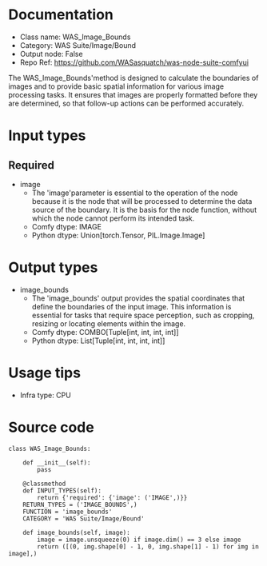 # Documentation
- Class name: WAS_Image_Bounds
- Category: WAS Suite/Image/Bound
- Output node: False
- Repo Ref: https://github.com/WASasquatch/was-node-suite-comfyui

The WAS_Image_Bounds'method is designed to calculate the boundaries of images and to provide basic spatial information for various image processing tasks. It ensures that images are properly formatted before they are determined, so that follow-up actions can be performed accurately.

# Input types
## Required
- image
    - The 'image'parameter is essential to the operation of the node because it is the node that will be processed to determine the data source of the boundary. It is the basis for the node function, without which the node cannot perform its intended task.
    - Comfy dtype: IMAGE
    - Python dtype: Union[torch.Tensor, PIL.Image.Image]

# Output types
- image_bounds
    - The 'image_bounds' output provides the spatial coordinates that define the boundaries of the input image. This information is essential for tasks that require space perception, such as cropping, resizing or locating elements within the image.
    - Comfy dtype: COMBO[Tuple[int, int, int, int]]
    - Python dtype: List[Tuple[int, int, int, int]]

# Usage tips
- Infra type: CPU

# Source code
```
class WAS_Image_Bounds:

    def __init__(self):
        pass

    @classmethod
    def INPUT_TYPES(self):
        return {'required': {'image': ('IMAGE',)}}
    RETURN_TYPES = ('IMAGE_BOUNDS',)
    FUNCTION = 'image_bounds'
    CATEGORY = 'WAS Suite/Image/Bound'

    def image_bounds(self, image):
        image = image.unsqueeze(0) if image.dim() == 3 else image
        return ([(0, img.shape[0] - 1, 0, img.shape[1] - 1) for img in image],)
```